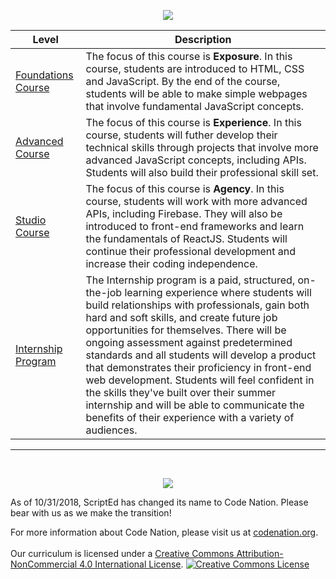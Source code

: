<p align="center"> <img src="http://i.imgur.com/pycaDQd.jpg" ></p>

|Level|Description|
|----|----|
|[Foundations Course](foundations)| The focus of this course is **Exposure**. In this course, students are introduced to HTML, CSS and JavaScript.  By the end of the course, students will be able to make simple webpages that involve fundamental JavaScript concepts.|
|[Advanced Course](advanced)| The focus of this course is **Experience**. In this course, students will futher develop their technical skills through projects that involve more advanced JavaScript concepts, including APIs. Students will also build their professional skill set.|
|[Studio Course](studio)| The focus of this course is **Agency**. In this course, students will work with more advanced APIs, including Firebase.  They will also be introduced to front-end frameworks and learn the fundamentals of ReactJS.  Students will continue their professional development and increase their coding independence.|
|[Internship Program](studio)| The Internship program is a paid, structured, on-the-job learning experience where students will build relationships with professionals, gain both hard and soft skills, and create future job opportunities for themselves. There will be ongoing assessment against predetermined standards and all students will develop a product that demonstrates their proficiency in front-end web development. Students will feel confident in the skills they've built over their summer internship and will be able to communicate the benefits of their experience with a variety of audiences.|
-----
<br>
<p align="center"> <img src="https://i.imgur.com/lYodTLP.png?1" ></p>
As of 10/31/2018, ScriptEd has changed its name to Code Nation.  Please bear with us as we make the transition!
  
For more information about Code Nation, please visit us at <a href="https://www.codenation.org">codenation.org</a>.
<br>
<br>
Our curriculum is licensed under a <a rel="license" href="http://creativecommons.org/licenses/by-nc/4.0/">Creative Commons Attribution-NonCommercial 4.0 International License</a>. 
<a rel="license" href="http://creativecommons.org/licenses/by-nc/4.0/"><img alt="Creative Commons License" style="border-width:0" src="https://i.creativecommons.org/l/by-nc/4.0/88x31.png" /></a>
